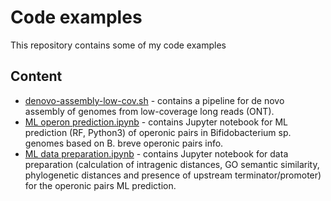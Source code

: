 # Code examples
This repository contains some of my code examples

## Content
- [denovo-assembly-low-cov.sh](denovo-assembly-low-cov.sh) - contains a pipeline for de novo assembly of genomes from low-coverage long reads (ONT).
- [ML operon prediction.ipynb](<ML operon prediction.ipynb>) - contains Jupyter notebook for ML prediction (RF, Python3) of operonic pairs in Bifidobacterium sp. genomes based on B. breve operonic pairs info.
- [ML data preparation.ipynb](<ML data preparation.ipynb>) - contains Jupyter notebook for data preparation (calculation of intragenic distances, GO semantic similarity, phylogenetic distances and presence of upstream terminator/promoter) for the operonic pairs ML prediction.
